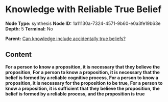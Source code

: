 # Knowledge with Reliable True Belief

**Node Type:** synthesis
**Node ID:** 1a11130a-7324-4571-9b60-e0a3fe19b63e
**Depth:** 5
**Terminal:** No

**Parent:** [Can knowledge include accidentally true beliefs?](can-knowledge-include-accidentally-true-beliefs-antithesis-d0c392ed-7dff-4072-beec-7b05e5110671.md)

## Content

**For a person to know a proposition, it is necessary that they believe the proposition**, **For a person to know a proposition, it is necessary that the belief is formed by a reliable cognitive process**, **For a person to know a proposition, it is necessary for the proposition to be true**, **For a person to know a proposition, it is sufficient that they believe the proposition, the belief is formed by a reliable process, and the proposition is true**
